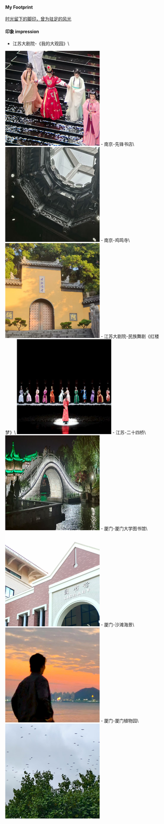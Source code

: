
#### My Footprint
[时光留下的脚印，曾为驻足的风光](https://www.kdocs.cn/l/cg3IdHctqLZA)

#### 印象 impression
- 江苏大剧院-《我的大观园》\
<img src="contents/data/life/我的大观园.jpg" alt="你居然看不到图片？" width="300" height="300">
- 南京-先锋书店\
<img src="contents/data/life/先锋书店.jpg" alt="你居然看不到图片？" width="300" height="300">
- 南京-鸡鸣寺\
<img src="contents/data/life/鸡鸣寺.jpg" alt="你居然看不到图片？" width="300" height="300">
- 江苏大剧院-民族舞剧《红楼梦》\
<img src="contents/data/life/红楼梦舞剧.jpg" alt="你居然看不到图片？" width="300" height="300">
- 江苏-二十四桥\
<img src="contents/data/life/二十四桥.jpg" alt="你居然看不到图片？" width="300" height="300">
- 厦门-厦门大学图书馆\
<img src="contents/data/life/厦门大学图书馆.jpg" alt="你居然看不到图片？" width="300" height="300">
- 厦门-沙滩海景\
<img src="contents/data/life/厦门海边.jpg" alt="你居然看不到图片？" width="300" height="300">
- 厦门-厦门植物园\
<img src="contents/data/life/厦门植物园.jpg" alt="你居然看不到图片？" width="300" height="300">